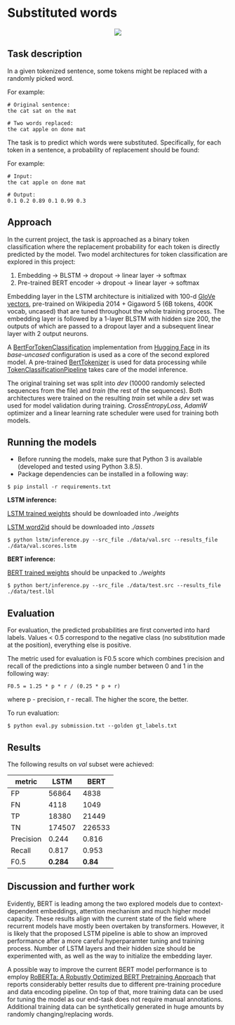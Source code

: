 # Substituted words

<p align="center">
  <img src="https://imgs.xkcd.com/comics/horse.png" />
</p>

## Task description

In a given tokenized sentence, some tokens might be replaced with a randomly picked word.

For example:

```
# Original sentence:
the cat sat on the mat

# Two words replaced:
the cat apple on done mat
```

The task is to predict which words were substituted. Specifically, for each token in a sentence, a probability of replacement should be found:

For example:

```
# Input:
the cat apple on done mat

# Output:
0.1 0.2 0.89 0.1 0.99 0.3
```


## Approach

In the current project, the task is approached as a binary token classification where the replacement probability for each token is directly
predicted by the model.
Two model architectures for token classification are explored in this project:

  1. Embedding -> BLSTM -> dropout -> linear layer -> softmax
  2. Pre-trained BERT encoder -> dropout -> linear layer -> softmax

Embedding layer in the LSTM architecture is initialized with 100-d [GloVe vectors](https://nlp.stanford.edu/projects/glove/),
pre-trained on Wikipedia 2014 + Gigaword 5 (6B tokens, 400K vocab, uncased) that are tuned throughout the whole training process.
The embedding layer is followed by a 1-layer BLSTM with hidden size 200, the outputs of which are passed to a dropout layer and a subsequent
linear layer with 2 output neurons.

A [BertForTokenClassification](https://huggingface.co/transformers/model_doc/bert.html?highlight=bertfortokenclassification#bertfortokenclassification)
implementation from [Hugging Face](https://huggingface.co/) in its *base-uncased* configuration is used as a core of the second explored model.
A pre-trained [BertTokenizer](https://huggingface.co/transformers/model_doc/bert.html?highlight=berttokenizer#transformers.BertTokenizer) is used for
data processing while [TokenClassificationPipeline](https://huggingface.co/transformers/main_classes/pipelines.html?highlight=tokenclassificationpipeline#transformers.TokenClassificationPipeline)
takes care of the model inference.

The original training set was split into *dev* (10000 randomly selected sequences from the file) and *train* (the rest of the sequences). Both architectures were trained on the resulting *train* set while a *dev* set was used for model validation during training. *CrossEntropyLoss*, *AdamW* optimizer and a linear learning rate scheduler were used for training both models.


## Running the models

* Before running the models, make sure that Python 3 is available (developed and tested using Python 3.8.5).
* Package dependencies can be installed in a following way:
```
$ pip install -r requirements.txt
```

**LSTM inference:**

[LSTM trained weights](https://drive.google.com/file/d/1yMbI4XNHF1lY0uKMeSUBzJnYCScKjUaQ/view?usp=sharing) should be downloaded into *./weights*

[LSTM word2id](https://drive.google.com/file/d/18eH5mbRtD8DDLR345k46bqbuz8Su7_ws/view?usp=sharing) should be downloaded into *./assets*

    $ python lstm/inference.py --src_file ./data/val.src --results_file ./data/val.scores.lstm


**BERT inference:**

[BERT trained weights](https://drive.google.com/file/d/1wsodiKWNmcponvVttC5OQ4v-h47daEwg/view?usp=sharing) should be unpacked to *./weights*

    $ python bert/inference.py --src_file ./data/test.src --results_file ./data/test.lbl



## Evaluation

For evaluation, the predicted probabilities are first converted into hard labels. Values < 0.5 correspond to the negative class (no substitution
made at the position), everything else is positive.

The metric used for evaluation is F0.5 score which combines precision and recall of the predictions into a single number between 0 and 1 in the following way:
```
F0.5 = 1.25 * p * r / (0.25 * p + r)
```
where p - precision, r - recall. The higher the score, the better.

To run evaluation:

    $ python eval.py submission.txt --golden gt_labels.txt


## Results

The following results on *val* subset were achieved:

 metric | LSTM | BERT
------- | ---- | ---- 
FP | 56864 | 4838
FN | 4118 | 1049 
TP | 18380 | 21449 
TN | 174507 | 226533 
Precision | 0.244 | 0.816
Recall | 0.817 | 0.953 
F0.5 | **0.284** | **0.84** 


## Discussion and further work

Evidently, BERT is leading among the two explored models due to context-dependent embeddings, attention mechanism and much higher model capacity. These results align with the current state of the field where recurrent models have mostly been overtaken by transformers. However, it is likely that the proposed LSTM pipeline is able to show an improved performance after a more careful hyperparamter tuning and training process. Number of LSTM layers and their hidden size should be experimented with, as well as the way to initialize the embedding layer.

A possible way to improve the current BERT model performance is to employ [RoBERTa: A Robustly Optimized BERT Pretraining Approach](https://arxiv.org/pdf/1907.11692.pdf) that reports considerably better results due to different pre-training procedure and data encoding pipeline. On top of that, more training data can be used for tuning the model as our end-task does not require manual annotations. Additional training data can be synthetically generated in huge amounts by randomly changing/replacing words.
